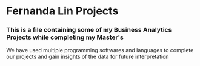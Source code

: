 # Fernanda Lin Projects
### This is a file containing some of my Business Analytics Projects while completing my Master's

We have used multiple programming softwares and languages to complete our projects and gain insights of the data for future interpretation